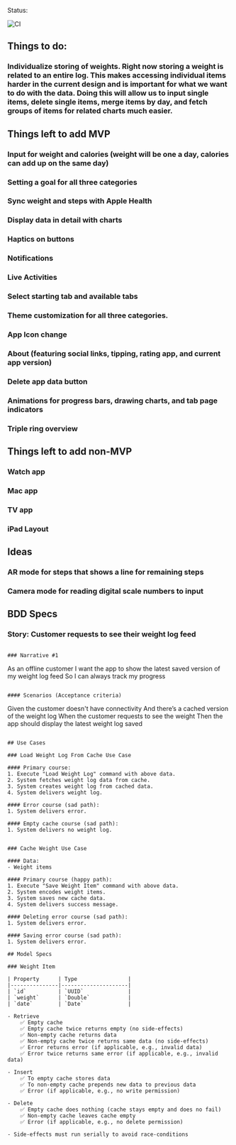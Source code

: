 Status: 

![CI](https://github.com/johngers/Weight/actions/workflows/CI.yml/badge.svg)

## Things to do:

### Individualize storing of weights. Right now storing a weight is related to an entire log. This makes accessing individual items harder in the current design and is important for what we want to do with the data. Doing this will allow us to input single items, delete single items, merge items by day, and fetch groups of items for related charts much easier.

## Things left to add MVP

### Input for weight and calories (weight will be one a day, calories can add up on the same day)
### Setting a goal for all three categories
### Sync weight and steps with Apple Health
### Display data in detail with charts
### Haptics on buttons
### Notifications
### Live Activities
### Select starting tab and available tabs
### Theme customization for all three categories.
### App Icon change
### About (featuring social links, tipping, rating app, and current app version)
### Delete app data button
### Animations for progress bars, drawing charts, and tab page indicators
### Triple ring overview

## Things left to add non-MVP

### Watch app
### Mac app 
### TV app 
### iPad Layout

## Ideas 

### AR mode for steps that shows a line for remaining steps
### Camera mode for reading digital scale numbers to input

## BDD Specs

### Story: Customer requests to see their weight log feed

```

### Narrative #1

```
As an offline customer
I want the app to show the latest saved version of my weight log feed
So I can always track my progress
```

#### Scenarios (Acceptance criteria)

```
Given the customer doesn't have connectivity
  And there’s a cached version of the weight log
 When the customer requests to see the weight
 Then the app should display the latest weight log saved
```

## Use Cases

### Load Weight Log From Cache Use Case

#### Primary course:
1. Execute "Load Weight Log" command with above data.
2. System fetches weight log data from cache.
3. System creates weight log from cached data.
4. System delivers weight log.

#### Error course (sad path):
1. System delivers error.

#### Empty cache course (sad path): 
1. System delivers no weight log.


### Cache Weight Use Case

#### Data:
- Weight items

#### Primary course (happy path):
1. Execute "Save Weight Item" command with above data.
2. System encodes weight items.
3. System saves new cache data.
4. System delivers success message.

#### Deleting error course (sad path):
1. System delivers error.

#### Saving error course (sad path):
1. System delivers error.

## Model Specs

### Weight Item

| Property      | Type                |
|---------------|---------------------|
| `id`          | `UUID`              |
| `weight`      | `Double`            |
| `date`        | `Date`              |

- Retrieve
    ✅ Empty cache
    ✅ Empty cache twice returns empty (no side-effects)
    ✅ Non-empty cache returns data
    ✅ Non-empty cache twice returns same data (no side-effects)
    ✅ Error returns error (if applicable, e.g., invalid data)
    ✅ Error twice returns same error (if applicable, e.g., invalid data)

- Insert
    ✅ To empty cache stores data
    ✅ To non-empty cache prepends new data to previous data
    ✅ Error (if applicable, e.g., no write permission)

- Delete
    ✅ Empty cache does nothing (cache stays empty and does no fail)
    ✅ Non-empty cache leaves cache empty
    ✅ Error (if applicable, e.g., no delete permission)
    
- Side-effects must run serially to avoid race-conditions

